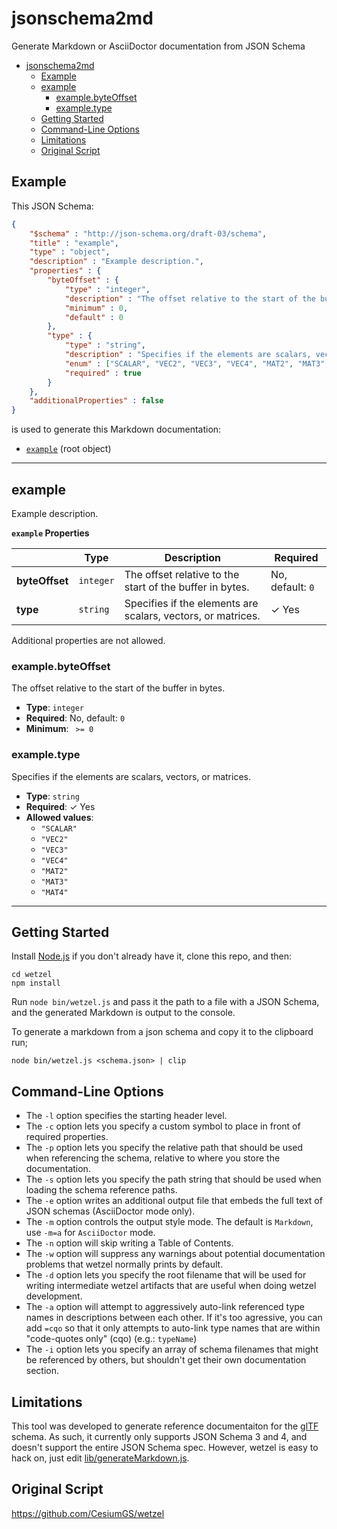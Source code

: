 # jsonschema2md

Generate Markdown or AsciiDoctor documentation from JSON Schema

- [jsonschema2md](#jsonschema2md)
  - [Example](#example)
  - [example](#example-1)
    - [example.byteOffset](#examplebyteoffset)
    - [example.type](#exampletype)
  - [Getting Started](#getting-started)
  - [Command-Line Options](#command-line-options)
  - [Limitations](#limitations)
  - [Original Script](#original-script)

<a name="Example"></a>
## Example

This JSON Schema:
```json
{
    "$schema" : "http://json-schema.org/draft-03/schema",
    "title" : "example",
    "type" : "object",
    "description" : "Example description.",
    "properties" : {
        "byteOffset" : {
            "type" : "integer",
            "description" : "The offset relative to the start of the buffer in bytes.",
            "minimum" : 0,
            "default" : 0
        },
        "type" : {
            "type" : "string",
            "description" : "Specifies if the elements are scalars, vectors, or matrices.",
            "enum" : ["SCALAR", "VEC2", "VEC3", "VEC4", "MAT2", "MAT3", "MAT4"],
            "required" : true
        }
    },
    "additionalProperties" : false
}
```

is used to generate this Markdown documentation:

* [`example`](#reference-example) (root object)


---------------------------------------
<a name="reference-example"></a>
## example

Example description.

**`example` Properties**

|   |Type|Description|Required|
|---|---|---|---|
|**byteOffset**|`integer`|The offset relative to the start of the buffer in bytes.|No, default: `0`|
|**type**|`string`|Specifies if the elements are scalars, vectors, or matrices.| &#10003; Yes|

Additional properties are not allowed.

### example.byteOffset

The offset relative to the start of the buffer in bytes.

* **Type**: `integer`
* **Required**: No, default: `0`
* **Minimum**: ` >= 0`

### example.type

Specifies if the elements are scalars, vectors, or matrices.

* **Type**: `string`
* **Required**:  &#10003; Yes
* **Allowed values**:
   * `"SCALAR"`
   * `"VEC2"`
   * `"VEC3"`
   * `"VEC4"`
   * `"MAT2"`
   * `"MAT3"`
   * `"MAT4"`

---

## Getting Started

Install [Node.js](https://nodejs.org/en/) if you don't already have it, clone this repo, and then:
```
cd wetzel
npm install
```
Run `node bin/wetzel.js` and pass it the path to a file with a JSON Schema, and the generated Markdown is output to the console.

To generate a markdown from a json schema and copy it to the clipboard run;

```
node bin/wetzel.js <schema.json> | clip
```


## Command-Line Options

* The `-l` option specifies the starting header level.
* The `-c` option lets you specify a custom symbol to place in front of required properties.
* The `-p` option lets you specify the relative path that should be used when referencing the schema, relative to where you store the documentation.
* The `-s` option lets you specify the path string that should be used when loading the schema reference paths.
* The `-e` option writes an additional output file that embeds the full text of JSON schemas (AsciiDoctor mode only).
* The `-m` option controls the output style mode. The default is `Markdown`, use `-m=a` for `AsciiDoctor` mode.
* The `-n` option will skip writing a Table of Contents.
* The `-w` option will suppress any warnings about potential documentation problems that wetzel normally prints by default.
* The `-d` option lets you specify the root filename that will be used for writing intermediate wetzel artifacts that are useful when doing wetzel development.
* The `-a` option will attempt to aggressively auto-link referenced type names in descriptions between each other.  If it's too agressive, you can add `=cqo` so that it only attempts to auto-link type names that are within "code-quotes only" (cqo) (e.g.: ``typeName``)
* The `-i` option lets you specify an array of schema filenames that might be referenced by others, but shouldn't get their own documentation section.



## Limitations

This tool was developed to generate reference documentaiton for the [glTF](https://github.com/KhronosGroup/glTF) schema.  As such, it currently only supports JSON Schema 3 and 4, and doesn't support the entire JSON Schema spec.  However, wetzel is easy to hack on, just edit [lib/generateMarkdown.js](lib/generateMarkdown.js).

## Original Script

https://github.com/CesiumGS/wetzel
